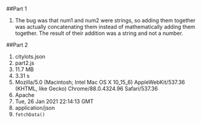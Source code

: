 ##Part 1
1. The bug was that num1 and num2 were strings, so adding them together was actually concatenating them instead of mathematically adding them together. The result of their addition was a string and not a number.

##Part 2
1. citylots.json
2. part2.js
3. 11.7 MB
4. 3.31 s
5. Mozilla/5.0 (Macintosh; Intel Mac OS X 10_15_6) AppleWebKit/537.36 (KHTML, like Gecko) Chrome/88.0.4324.96 Safari/537.36
6. Apache
7. Tue, 26 Jan 2021 22:14:13 GMT
8. application/json
9. `fetchData()`